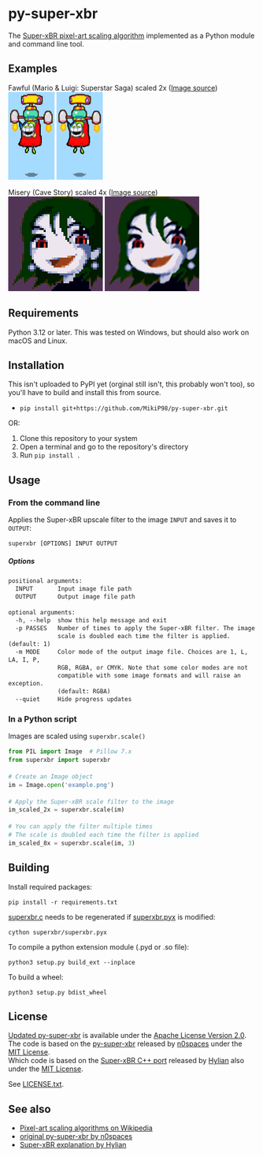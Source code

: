 # py-super-xbr

The [Super-xBR pixel-art scaling algorithm](https://en.wikipedia.org/wiki/Pixel-art_scaling_algorithms#xBR_family)
implemented as a Python module and command line tool.

## Examples

Fawful (Mario & Luigi: Superstar Saga) scaled 2x ([Image source](https://www.spriters-resource.com/fullview/7463/)) <br>
![](examples/fawful_2x_nearest.png "Scaled 2x w/ nearest neighbor")
![](examples/fawful_2x_superxbr.png "Scaled 2x w/ Super-xBR")

Misery (Cave Story) scaled 4x ([Image source](https://www.spriters-resource.com/fullview/34560/)) <br>
![](examples/misery_4x_nearest.png "Scaled 4x w/ nearest neighbor")
![](examples/misery_4x_superxbr.png "Scaled 4x w/ Super-xBR")

## Requirements

Python 3.12 or later. This was tested on Windows, but should also work on macOS and Linux.

## Installation

This isn't uploaded to PyPI yet (orginal still isn't, this probably won't too), so you'll have to build and install this from source.

- `pip install git+https://github.com/MikiP98/py-super-xbr.git`

OR:

1. Clone this repository to your system
2. Open a terminal and go to the repository's directory
3. Run `pip install .`

## Usage

### From the command line

Applies the Super-xBR upscale filter to the image `INPUT` and saves it to `OUTPUT`:

```commandline
superxbr [OPTIONS] INPUT OUTPUT
```

##### Options

    positional arguments:
      INPUT       Input image file path
      OUTPUT      Output image file path
    
    optional arguments:
      -h, --help  show this help message and exit
      -p PASSES   Number of times to apply the Super-xBR filter. The image
                  scale is doubled each time the filter is applied. (default: 1)
      -m MODE     Color mode of the output image file. Choices are 1, L, LA, I, P,
                  RGB, RGBA, or CMYK. Note that some color modes are not
                  compatible with some image formats and will raise an exception.
                  (default: RGBA)
      --quiet     Hide progress updates



### In a Python script

Images are scaled using `superxbr.scale()`

```python
from PIL import Image  # Pillow 7.x
from superxbr import superxbr

# Create an Image object
im = Image.open('example.png')

# Apply the Super-xBR scale filter to the image
im_scaled_2x = superxbr.scale(im)

# You can apply the filter multiple times
# The scale is doubled each time the filter is applied
im_scaled_8x = superxbr.scale(im, 3)
```

## Building

Install required packages:

    pip install -r requirements.txt

[superxbr.c](superxbr/superxbr.c) needs to be regenerated if [superxbr.pyx](superxbr/superxbr.pyx) is modified:

    cython superxbr/superxbr.pyx

To compile a python extension module (.pyd or .so file):

    python3 setup.py build_ext --inplace

To build a wheel:

    python3 setup.py bdist_wheel

## License

[Updated py-super-xbr](https://github.com/MikiP98/py-super-xbr) is available under the [Apache License Version 2.0](http://www.apache.org/licenses/).<br>
The code is based on the [py-super-xbr](https://github.com/n0spaces/py-super-xbr) released by [n0spaces](https://github.com/n0spaces) under the [MIT License](https://opensource.org/license/mit).<br>
Which code is based on the [Super-xBR C++ port](https://pastebin.com/cbH8ZQQT) released by [Hylian](mailto:sergiogdb@gmail.com) also under the [MIT License](https://opensource.org/license/mit).

See [LICENSE.txt](LICENSE.txt).

## See also

* [Pixel-art scaling algorithms on Wikipedia](https://en.wikipedia.org/wiki/Pixel-art_scaling_algorithms)
* [original py-super-xbr by n0spaces](https://github.com/n0spaces/py-super-xbr)
* [Super-xBR explanation by Hylian](https://drive.google.com/file/d/0B_yrhrCRtu8GYkxreElSaktxS3M/view?pref=2&pli=1)
